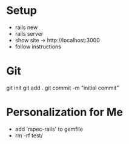 # Setup

* rails new <name>
* rails server
* show site -> http://localhost:3000
* follow instructions

# Git

git init
git add .
git commit -m "initial commit"

# Personalization for Me

* add 'rspec-rails' to gemfile
* rm -rf test/


